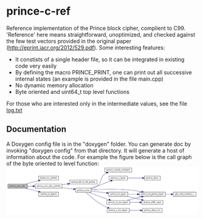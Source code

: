 # prince-c-ref
Reference implementation of the Prince block cipher, complient to C99.
'Reference' here means straightforward, unoptimized, and checked against the few test vectors provided in the original paper (http://eprint.iacr.org/2012/529.pdf).
Some interesting features:
* It constists of a single header file, so it can be integrated in existing code very easily
* By defining the macro PRINCE_PRINT, one can print out all successive internal states (an example is provided in the file main.cpp)
* No dynamic memory allocation
* Byte oriented and uint64_t top level functions 

For those who are interested only in the intermediate values, see the file [log.txt](log.txt)

## Documentation
A Doxygen config file is in the "doxygen" folder. You can generate doc by invoking "doxygen config" from that directory. It will generate a host of information about the code.
For example the figure below is the call graph of the byte oriented to level function:
![alt tag](prince-c-ref.png)

